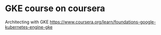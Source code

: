 # GKE course on coursera
Architecting with GKE
https://www.coursera.org/learn/foundations-google-kubernetes-engine-gke